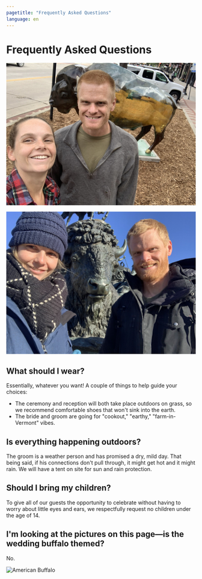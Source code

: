```yaml
---
pagetitle: "Frequently Asked Questions"
language: en
---
```



# Frequently Asked Questions
![Fargo Buffalo](fargo_buffalo.jpg "Buffalo in Fargo")

![Philly Buffalo](philly_buffalo.jpg "Buffalo in Philly")

## What should I wear?
Essentially, whatever you want! A couple of things to help guide your choices:
- The ceremony and reception will both take place outdoors on grass, so we recommend comfortable shoes that won't sink into the earth.
- The bride and groom are going for "cookout," "earthy," "farm-in-Vermont" vibes.

## Is everything happening outdoors?
The groom is a weather person and has promised a dry, mild day. That being said, if his connections don't pull through, it might get hot and it might rain. We will have a tent on site for sun and rain protection.

## Should I bring my children?
To give all of our guests the opportunity to celebrate without having to worry about little eyes and ears, we respectfully request no children under the age of 14.

## I'm looking at the pictures on this page—is the wedding buffalo themed?
No.

![American Buffalo](american_buffalo.jpeg "Buffalo at _American
Buffalo_")
